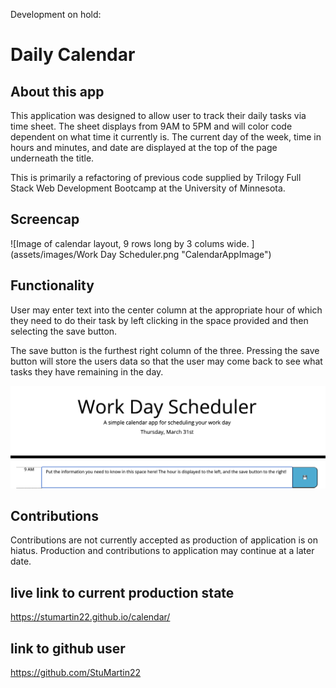 Development on hold:

# Daily Calendar

## About this app

This application was designed to allow user to track their daily tasks via time sheet. The sheet displays from 9AM to 5PM and will color code dependent on what time it currently is. The current day of the week, time in hours and minutes, and date are displayed at the top of the page underneath the title. 

This is primarily a refactoring of previous code supplied by Trilogy Full Stack Web Development Bootcamp at the University of Minnesota.

## Screencap
![Image of calendar layout, 9 rows long by 3 colums wide. ](assets/images/Work Day Scheduler.png "CalendarAppImage")

## Functionality
User may enter text into the center column at the appropriate hour of which they need to do their task by left clicking in the space provided and then selecting the save button. 

The save button is the furthest right column of the three. Pressing the save button will store the users data so that the user may come back to see what tasks they have remaining in the day. 

![Image of text entered in center column displaying how text appears. ]( assets/images/calendaruse.png "CalendarUseImage")

## Contributions

Contributions are not currently accepted as production of application is on hiatus. Production and contributions to application may continue at a later date. 

## live link to current production state
https://stumartin22.github.io/calendar/

## link to github user
https://github.com/StuMartin22